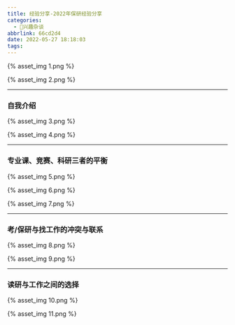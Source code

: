 ```yaml
---
title: 经验分享-2022年保研经验分享
categories:
  - 🌙兴趣杂谈
abbrlink: 66cd2d4
date: 2022-05-27 18:18:03
tags:
---
```


{% asset_img 1.png %}

<!--more-->

{% asset_img 2.png %}

***

### 自我介绍

{% asset_img 3.png %}

{% asset_img 4.png %}

***

### 专业课、竞赛、科研三者的平衡

{% asset_img 5.png %}

{% asset_img 6.png %}

{% asset_img 7.png %}

***

### 考/保研与找工作的冲突与联系

{% asset_img 8.png %}

{% asset_img 9.png %}

***

### 读研与工作之间的选择

{% asset_img 10.png %}

{% asset_img 11.png %}
